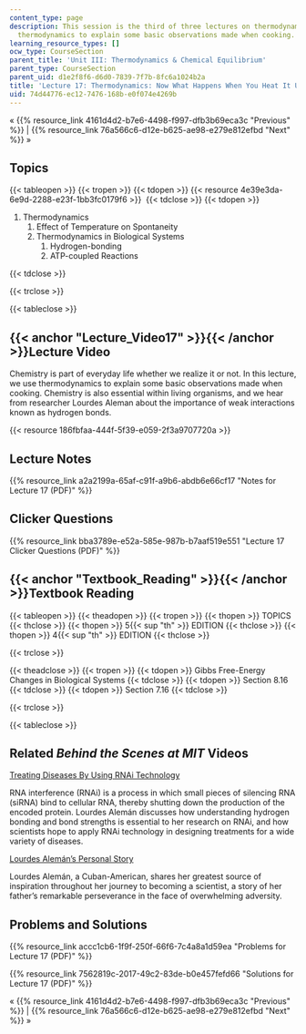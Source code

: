 ```yaml
---
content_type: page
description: This session is the third of three lectures on thermodynamics. We use
  thermodynamics to explain some basic observations made when cooking.
learning_resource_types: []
ocw_type: CourseSection
parent_title: 'Unit III: Thermodynamics & Chemical Equilibrium'
parent_type: CourseSection
parent_uid: d1e2f8f6-d6d0-7839-7f7b-8fc6a1024b2a
title: 'Lecture 17: Thermodynamics: Now What Happens When You Heat It Up?'
uid: 74d44776-ec12-7476-168b-e0f074e4269b
---
```


« {{% resource_link 4161d4d2-b7e6-4498-f997-dfb3b69eca3c "Previous" %}} | {{% resource_link 76a566c6-d12e-b625-ae98-e279e812efbd "Next" %}} »

Topics
------

{{< tableopen >}}
{{< tropen >}}
{{< tdopen >}}
{{< resource 4e39e3da-6e9d-2288-e23f-1bb3fc0179f6 >}} 
{{< tdclose >}}
{{< tdopen >}}


1.  Thermodynamics
    1.  Effect of Temperature on Spontaneity
    2.  Thermodynamics in Biological Systems
        1.  Hydrogen-bonding
        2.  ATP-coupled Reactions


{{< tdclose >}}

{{< trclose >}}

{{< tableclose >}}

{{< anchor "Lecture_Video17" >}}{{< /anchor >}}Lecture Video
------------------------------------------------------------

Chemistry is part of everyday life whether we realize it or not. In this lecture, we use thermodynamics to explain some basic observations made when cooking. Chemistry is also essential within living organisms, and we hear from researcher Lourdes Aleman about the importance of weak interactions known as hydrogen bonds.

{{< resource 186fbfaa-444f-5f39-e059-2f3a9707720a >}}

Lecture Notes
-------------

{{% resource_link a2a2199a-65af-c91f-a9b6-abdb6e66cf17 "Notes for Lecture 17 (PDF)" %}}

Clicker Questions
-----------------

{{% resource_link bba3789e-e52a-585e-987b-b7aaf519e551 "Lecture 17 Clicker Questions (PDF)" %}}

{{< anchor "Textbook_Reading" >}}{{< /anchor >}}Textbook Reading
----------------------------------------------------------------

{{< tableopen >}}
{{< theadopen >}}
{{< tropen >}}
{{< thopen >}}
TOPICS
{{< thclose >}}
{{< thopen >}}
5{{< sup "th" >}} EDITION
{{< thclose >}}
{{< thopen >}}
4{{< sup "th" >}} EDITION
{{< thclose >}}

{{< trclose >}}

{{< theadclose >}}
{{< tropen >}}
{{< tdopen >}}
Gibbs Free-Energy Changes in Biological Systems
{{< tdclose >}}
{{< tdopen >}}
Section 8.16
{{< tdclose >}}
{{< tdopen >}}
Section 7.16
{{< tdclose >}}

{{< trclose >}}

{{< tableclose >}}

Related _Behind the Scenes at MIT_ Videos
-----------------------------------------

[Treating Diseases By Using RNAi Technology](http://techtv.mit.edu/videos/24146-treating-diseases-by-using-rnai-technology)

RNA interference (RNAi) is a process in which small pieces of silencing RNA (siRNA) bind to cellular RNA, thereby shutting down the production of the encoded protein. Lourdes Alemán discusses how understanding hydrogen bonding and bond strengths is essential to her research on RNAi, and how scientists hope to apply RNAi technology in designing treatments for a wide variety of diseases.

[Lourdes Alemán’s Personal Story](http://techtv.mit.edu/videos/24172-lourdes-aleman-s-personal-story)

Lourdes Alemán, a Cuban-American, shares her greatest source of inspiration throughout her journey to becoming a scientist, a story of her father’s remarkable perseverance in the face of overwhelming adversity.

Problems and Solutions
----------------------

{{% resource_link accc1cb6-1f9f-250f-66f6-7c4a8a1d59ea "Problems for Lecture 17 (PDF)" %}}

{{% resource_link 7562819c-2017-49c2-83de-b0e457fefd66 "Solutions for Lecture 17 (PDF)" %}}

« {{% resource_link 4161d4d2-b7e6-4498-f997-dfb3b69eca3c "Previous" %}} | {{% resource_link 76a566c6-d12e-b625-ae98-e279e812efbd "Next" %}} »